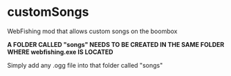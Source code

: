 # customSongs
WebFishing mod that allows custom songs on the boombox

**A FOLDER CALLED "songs" NEEDS TO BE CREATED IN THE SAME FOLDER WHERE webfishing.exe IS LOCATED**

Simply add any .ogg file into that folder called "songs" 
